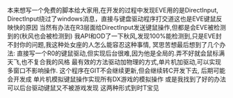 本来想写一个免费的脚本给大家用,在开发的过程中发现EVE用的是DirectInput,
DirectInput绕过了windows消息，直接与键盘驱动程序打交道这也是EVE键鼠反映快的原因
当然有办法在R3层面给DirectInput发送键鼠操作,但都是会EVE被检测到的(秋风也会被检测到)
我API和OD了一下秋风,发现100%能检测到,只是EVE封不封你的问题,我这种处女座的人怎么能容忍这种事情,
冥思苦想最后想到了几个办法:
直接写一个R0的键鼠驱动,但实现后台很难,因为他是全局的.弄不好就会鼠标满天飞,也不复合我的风格
最有效的方法驱动加物理的方式,单片机加驱动,可以实现多窗口不影响操作.
这个程序在GIT不会继续更新,但会继续转C开发下去,
后期可能会开发成 单片机模拟键鼠操作实现所有DX游戏的模拟操作
或是我找到了好的办法可以后台驱动键鼠又不被游戏发现 这两种形式到时T宝见
